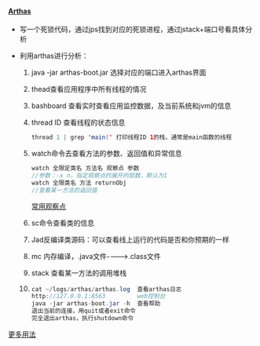 #### [Arthas](https://alibaba.github.io/arthas/)

* 写一个死锁代码，通过jps找到对应的死锁进程，通过jstack+端口号看具体分析

* 利用arthas进行分析：

  1. java -jar arthas-boot.jar 选择对应的端口进入arthas界面

  2. thead查看应用程序中所有线程的情况

  3. bashboard 查看实时查看应用监控数据，及当前系统和jvm的信息

  4. thread ID 查看线程的状态信息

     ```java
     thread 1 | grep 'main(' 打印线程ID 1的栈，通常是main函数的线程
     ```

  5. watch命令去查看方法的参数、返回值和异常信息

     ```java
     watch 全限定类名 方法名 观察点 参数
     //参数：-x n，指定观察点的展开的层数，默认为1
     watch 全限类名 方法 returnObj   
     //查看某一方法的返回值
     ```

     [常用观察点](https://alibaba.github.io/arthas/advice-class.html)

  6. sc命令查看类的信息

  7. Jad反编译类源码：可以查看线上运行的代码是否和你预期的一样

  8. mc 内存编译，.java文件---->.class文件

  9. stack 查看某一方法的调用堆栈

  10. ```java
      cat ~/logs/arthas/arthas.log  查看arthas日志
      http://127.0.0.1:8563         web控制台
      java -jar arthas-boot.jar -h  查看帮助
      退出当前的连接，用quit或者exit命令
      完全退出arthas，执行shutdown命令
      ```

[更多用法](https://www.cnblogs.com/cjsblog/p/10741651.html)